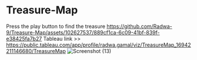 # Treasure-Map
Press the play button to find the treasure
https://github.com/Radwa-9/Treasure-Map/assets/102627537/889cf1ca-6c09-41bf-839f-e38425fa7b27
Tableau link >> https://public.tableau.com/app/profile/radwa.gamal/viz/TreasureMap_16942211146680/TreasureMap 
![Screenshot (13)](https://github.com/Radwa-9/Treasure-Map/assets/102627537/37c9dc26-138c-415b-a711-07f4de6717ff)
